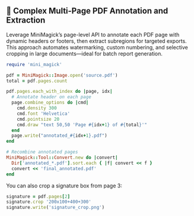 ## 📄 Complex Multi-Page PDF Annotation and Extraction
Leverage MiniMagick’s page-level API to annotate each PDF page with dynamic headers or footers, then extract subregions for targeted exports. This approach automates watermarking, custom numbering, and selective cropping in large documents—ideal for batch report generation.

```ruby
require 'mini_magick'

pdf = MiniMagick::Image.open('source.pdf')
total = pdf.pages.count

pdf.pages.each_with_index do |page, idx|
  # Annotate header on each page
  page.combine_options do |cmd|
    cmd.density 300
    cmd.font 'Helvetica'
    cmd.pointsize 20
    cmd.draw "text 50,50 'Page #{idx+1} of #{total}'"
  end
  page.write("annotated_#{idx+1}.pdf")
end

# Recombine annotated pages
MiniMagick::Tool::Convert.new do |convert|
  Dir['annotated_*.pdf'].sort.each { |f| convert << f }
  convert << 'final_annotated.pdf'
end
```

You can also crop a signature box from page 3:

```ruby
signature = pdf.pages[2]
signature.crop '200x100+400+300'
signature.write('signature_crop.png')
```